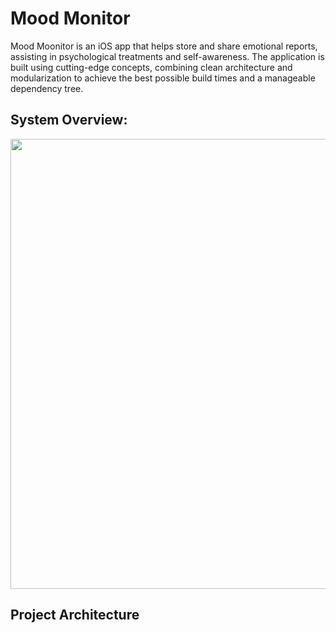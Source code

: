 # Mood Monitor
Mood Moonitor is an iOS app that helps store and share emotional reports, assisting in psychological treatments and self-awareness.
The application is built using cutting-edge concepts, combining clean architecture and modularization to achieve the best possible build times and a manageable dependency tree.

## System Overview:
<img width=720px src="https://github.com/Bressam/mood-moonitor/blob/main/SampleResources/system_overview.png">

## Project Architecture
